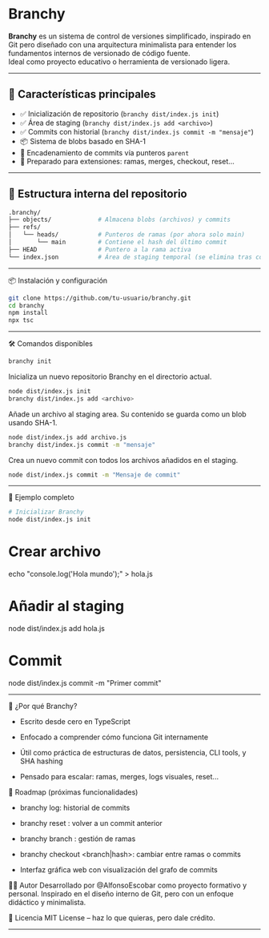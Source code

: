 # Branchy

**Branchy** es un sistema de control de versiones simplificado, inspirado en Git pero diseñado con una arquitectura minimalista para entender los fundamentos internos de versionado de código fuente.  
Ideal como proyecto educativo o herramienta de versionado ligera.

---

## 🚀 Características principales

- ✅ Inicialización de repositorio (`branchy dist/index.js init`)
- ✅ Área de staging (`branchy dist/index.js add <archivo>`)
- ✅ Commits con historial (`branchy dist/index.js commit -m "mensaje"`)
- 📦 Sistema de blobs basado en SHA-1
- 🔗 Encadenamiento de commits vía punteros `parent`
- 🧩 Preparado para extensiones: ramas, merges, checkout, reset...

---

## 📂 Estructura interna del repositorio

```bash
.branchy/
├── objects/             # Almacena blobs (archivos) y commits
├── refs/
│   └── heads/           # Punteros de ramas (por ahora solo main)
│       └── main         # Contiene el hash del último commit
├── HEAD                 # Puntero a la rama activa
└── index.json           # Área de staging temporal (se elimina tras commit)
```
---

📦 Instalación y configuración
```bash
git clone https://github.com/tu-usuario/branchy.git
cd branchy
npm install
npx tsc
```

---

🛠️ Comandos disponibles
```bash
branchy init
```
Inicializa un nuevo repositorio Branchy en el directorio actual.

```bash
node dist/index.js init
branchy dist/index.js add <archivo>
```
Añade un archivo al staging area. Su contenido se guarda como un blob usando SHA-1.

```bash
node dist/index.js add archivo.js
branchy dist/index.js commit -m "mensaje"
```
Crea un nuevo commit con todos los archivos añadidos en el staging.

```bash
node dist/index.js commit -m "Mensaje de commit"
```
---

🧪 Ejemplo completo

```bash
# Inicializar Branchy
node dist/index.js init
```

# Crear archivo
echo "console.log('Hola mundo');" > hola.js

# Añadir al staging
node dist/index.js add hola.js

# Commit
node dist/index.js commit -m "Primer commit"

---

🧠 ¿Por qué Branchy?
 - Escrito desde cero en TypeScript

 - Enfocado a comprender cómo funciona Git internamente

 - Útil como práctica de estructuras de datos, persistencia, CLI tools, y SHA hashing

 - Pensado para escalar: ramas, merges, logs visuales, reset...

🚧 Roadmap (próximas funcionalidades)
  - branchy log: historial de commits

  - branchy reset <hash>: volver a un commit anterior

  - branchy branch <nombre>: gestión de ramas

  - branchy checkout <branch|hash>: cambiar entre ramas o commits

 - Interfaz gráfica web con visualización del grafo de commits

🧑‍💻 Autor
Desarrollado por @AlfonsoEscobar como proyecto formativo y personal.
Inspirado en el diseño interno de Git, pero con un enfoque didáctico y minimalista.

📄 Licencia
MIT License – haz lo que quieras, pero dale crédito.

---
